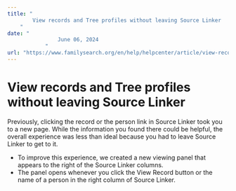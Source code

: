 ```yaml
---
title: "
        View records and Tree profiles without leaving Source Linker
    "
date: "
                June 06, 2024
            "
url: "https://www.familysearch.org/en/help/helpcenter/article/view-records-and-tree-profiles-without-leaving-source-linker"
---
```


# View records and Tree profiles without leaving Source Linker

Previously, clicking the record or the person link in Source Linker took you to a new page. While the information you found there could be helpful, the overall experience was less than ideal because you had to leave Source Linker to get to it.

 * To improve this experience, we created a new viewing panel that appears to the right of the Source Linker columns.
* The panel opens whenever you click the View Record button or the name of a person in the right column of Source Linker.
